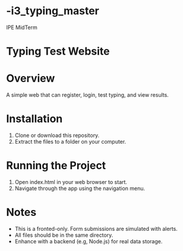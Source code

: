 # -i3_typing_master

IPE MidTerm

# Typing Test Website

# Overview 
A simple web that can register, login, test typing, and view results.

# Installation

1. Clone or download this repository.
2. Extract the files to a folder on your computer.

# Running the Project 

1. Open index.html in your web browser to start.
2. Navigate through the app using the navigation menu.

# Notes

- This is a fronted-only. Form submissions are simulated with alerts.
- All files should be in the same directory.
- Enhance with a backend (e.g, Node.js) for real data storage.
